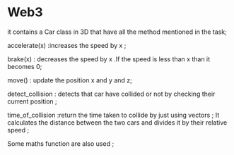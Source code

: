 # Web3
it contains a Car class in 3D that have all the method mentioned in the task;

accelerate(x) :increases the speed by x ;

brake(x) : decreases the speed by x .If the speed is less than x than it becomes 0;

move() : update the position x and y and z;

detect_collision : detects that car have collided or not by checking their current position ;

time_of_collision :return the time taken to collide by just using vectors ; It calculates the distance between the two cars and divides it by their relative speed ;

Some maths function are also used ;

